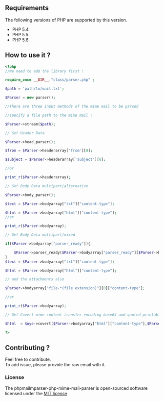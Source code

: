 ## Requirements

The following versions of PHP are supported by this version.

* PHP 5.4
* PHP 5.5
* PHP 5.6

## How to use it ?

```php
<?php
//We need to add the library first !

require_once __DIR__."class/parser.php" ;

$path = 'path/to/mail.txt';

$Parser = new parser();

//There are three input methods of the mime mail to be parsed

//specify a file path to the mime mail :

$Parser->stream($path); 

// Get Header Data

$Parser->head_parser();

$from = $Parser->headerarray['from'][0];

$subject = $Parser->headerarray['subject'][0];

//or

print_r($Parser->headerarray);

// Get Body Data multipart/alternative 

$Parser->body_parser();

$text = $Parser->bodyarray["txt"]["content-type"];

$html = $Parser->bodyarray["html"]["content-type"];
//or

print_r($Parser->bodyarray);

// Get Body Data multipart/mixed 

if($Parser->bodyarray["parser_ready"]){

    $Parser->parser_ready($Parser->bodyarray["parser_ready"][$Parser->bodyarray["parser_ready"]["content-type"]],$Parser->bodyarray["parser_ready"]["boundary"]);
}
$text = $Parser->bodyarray["txt"]["content-type"];

$html = $Parser->bodyarray["html"]["content-type"];

// and the attachments also

$Parser->bodyarray["file-*(file extension)"][0]["content-type"];

//or

print_r($Parser->bodyarray);

// Get Covert mime content-transfer-encoding base64 and quoted-printable 

$html  = $uye->covert($Parser->bodyarray["html"]["content-type"],$Parser->bodyarray["html"]["content-transfer-encoding"])

?>
```

## Contributing ?

Feel free to contribute.  
To add issue, please provide the raw email with it.

### License

The phpmailmparser-php-mime-mail-parser is open-sourced software licensed under the [MIT license](http://opensource.org/licenses/MIT)

